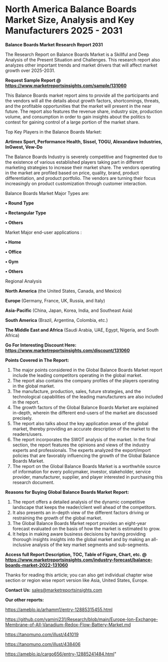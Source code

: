 # North America Balance Boards Market Size, Analysis and Key Manufacturers 2025 - 2031

<strong>Balance Boards Market Research Report 2031</strong>

The Research Report on Balance Boards Market is a Skillful and Deep Analysis of the Present Situation and Challenges. This research report also analyzes other important trends and market drivers that will affect market growth over 2025-2031.

<strong>Request Sample Report @ <a href=https://www.marketreportsinsights.com/sample/131060>https://www.marketreportsinsights.com/sample/131060</a></strong>

This Balance Boards market report aims to provide all the participants and the vendors will all the details about growth factors, shortcomings, threats, and the profitable opportunities that the market will present in the near future. The report also features the revenue share, industry size, production volume, and consumption in order to gain insights about the politics to contest for gaining control of a large portion of the market share.

Top Key Players in the Balance Boards Market:

<strong>Artimex Sport, Performance Health, Sissel, TOGU, Alexandave Industries, InGwest, Vew-Do</strong>

The Balance Boards Industry is severely competitive and fragmented due to the existence of various established players taking part in different marketing strategies to increase their market share. The vendors operating in the market are profiled based on price, quality, brand, product differentiation, and product portfolio. The vendors are turning their focus increasingly on product customization through customer interaction.

Balance Boards Market Major Types are:

<strong>• Round Type

• Rectangular Type

• Others</strong>

Market Major end-user applications :

<strong>• Home

• Office

• Gym

• Others</strong>

Regional Analysis

</u><strong><b>North America</b></strong> (the United States, Canada, and Mexico)

<strong><b>Europe </b></strong>(Germany, France, UK, Russia, and Italy)

<strong><b>Asia-Pacific</b></strong> (China, Japan, Korea, India, and Southeast Asia)

<strong><b>South America</b></strong> (Brazil, Argentina, Colombia, etc.)

<strong><b>The Middle East and Africa</b></strong> (Saudi Arabia, UAE, Egypt, Nigeria, and South Africa)

<strong>Go For Interesting Discount Here: <a href=https://www.marketreportsinsights.com/discount/131060>https://www.marketreportsinsights.com/discount/131060</a></strong>

<strong>Points Covered in The Report:</strong>
<ol>
  <li>The major points considered in the Global Balance Boards Market report include the leading competitors operating in the global market.</li>
  <li>The report also contains the company profiles of the players operating in the global market.</li>
  <li>The manufacture, production, sales, future strategies, and the technological capabilities of the leading manufacturers are also included in the report.</li>
  <li>The growth factors of the Global Balance Boards Market are explained in-depth, wherein the different end-users of the market are discussed precisely.</li>
  <li>The report also talks about the key application areas of the global market, thereby providing an accurate description of the market to the readers/users.</li>
  <li>The report incorporates the SWOT analysis of the market. In the final section, the report features the opinions and views of the industry experts and professionals. The experts analyzed the export/import policies that are favorably influencing the growth of the Global Balance Boards Market.</li>
  <li>The report on the Global Balance Boards Market is a worthwhile source of information for every policymaker, investor, stakeholder, service provider, manufacturer, supplier, and player interested in purchasing this research document.</li>
</ol>
<strong>Reasons for Buying Global Balance Boards Market Report:</strong>

<ol>
  <li>The report offers a detailed analysis of the dynamic competitive landscape that keeps the reader/client well ahead of the competitors.</li>
  <li>It also presents an in-depth view of the different factors driving or restraining the growth of the global market.</li>
  <li>The Global Balance Boards Market report provides an eight-year forecast evaluated on the basis of how the market is estimated to grow.</li>
  <li>It helps in making aware business decisions by having providing thorough insights insights into the global market and by making an all-inclusive analysis of the key market segments and sub-segments.</li>
</ol>
<strong>Access full Report Description, TOC, Table of Figure, Chart, etc. @ <a href=https://www.marketreportsinsights.com/industry-forecast/balance-boards-market-2022-131060>https://www.marketreportsinsights.com/industry-forecast/balance-boards-market-2022-131060</a></strong>


Thanks for reading this article; you can also get individual chapter wise section or region wise report version like Asia, United States, Europe.

<strong>Contact Us:</strong>
sales@marketreportsinsights.com

<strong>Our other reports:</strong>

<a href=https://ameblo.jp/arhamm1/entry-12885315455.html>https://ameblo.jp/arhamm1/entry-12885315455.html</a>

<a href=https://github.com/yamini231/Research/blob/main/Europe-Ion-Exchange-Membrane-of-All-Vanadium-Redox-Flow-Battery-Market.md>https://github.com/yamini231/Research/blob/main/Europe-Ion-Exchange-Membrane-of-All-Vanadium-Redox-Flow-Battery-Market.md</a>

<a href=https://tanomuno.com/illust/441019>https://tanomuno.com/illust/441019</a>

<a href=https://tanomuno.com/illust/438406>https://tanomuno.com/illust/438406</a>

<a href=https://ameblo.jp/cargo656/entry-12885241484.html>https://ameblo.jp/cargo656/entry-12885241484.html</a>"
